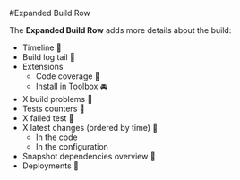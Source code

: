 #Expanded Build Row

The __Expanded Build Row__ adds more details about the build:

* Timeline :checkered_flag: 
* Build log tail :checkered_flag: 
* Extensions 
	* Code coverage :checkered_flag: 
    * Install in Toolbox :oncoming_automobile:
* X build problems :checkered_flag: 
* Tests counters :checkered_flag: 
* X failed test :checkered_flag: 
* X latest changes (ordered by time) :checkered_flag: 
	* In the code
	* In the configuration
* Snapshot dependencies overview :checkered_flag: 
* Deployments :checkered_flag: 